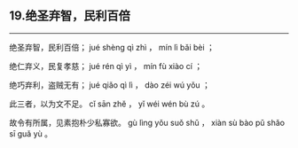 ## 19.绝圣弃智，民利百倍
---


<ruby><rbc><rb> 绝圣弃智，民利百倍； </rb></rbc>
  <rtc><rt> jué  shèng  qì  zhì ， mín  lì  bǎi  bèi ；</rt></rtc>
</ruby>

<ruby><rbc><rb> 绝仁弃义，民复孝慈； </rb></rbc>
  <rtc><rt> jué  rén  qì  yì ， mín  fù  xiào  cí ；</rt></rtc>
</ruby>

<ruby><rbc><rb> 绝巧弃利，盗贼无有； </rb></rbc>
  <rtc><rt> jué  qiǎo  qì  lì ， dào  zéi  wú  yǒu ；</rt></rtc>
</ruby>

<ruby><rbc><rb> 此三者，以为文不足。 </rb></rbc>
  <rtc><rt> cǐ  sān  zhě ， yǐ  wéi  wén  bù  zú 。</rt></rtc>
</ruby>

<ruby><rbc><rb> 故令有所属，见素抱朴少私寡欲。 </rb></rbc>
  <rtc><rt> gù  lìng  yǒu  suǒ  shǔ ， xiàn  sù  bào  pǔ  shǎo  sī  guǎ  yù 。</rt></rtc>
</ruby>

<ruby><rbc><rb>   </rb></rbc>
  <rtc><rt> </rt></rtc>
</ruby>

